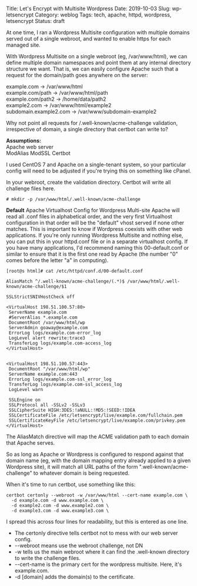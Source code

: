 Title: Let's Encrypt with Multisite Wordpress
Date: 2019-10-03
Slug: wp-letsencrypt
Category: weblog
Tags: tech, apache, httpd, wordpress, letsencrypt
Status: draft

At one time, I ran a Wordpress Multisite configuration with multiple domains served out of a single webroot, and wanted to enable https for each managed site.

With Wordpress Multisite on a single webroot (eg, /var/www/html), we can define multiple domain namespaces and point them at any internal directory structure we want. That is, we can easily configure Apache such that a request for the domain/path goes anywhere on the server:

example.com -> /var/www/html  
example.com/path -> /var/www/html/path  
example.com/path2 -> /home/data/path2  
example2.com -> /var/www/html/example2  
subdomain.example2.com -> /var/www/subdomain-example2  

Why not point all requests for /.well-known/acme-challenge validation, irrespective of domain, a single directory that certbot can write to?  

**Assumptions:**  
Apache web server  
ModAlias
ModSSL
Certbot

I used CentOS 7 and Apache on a single-tenant system, so your particular config will need to be adjusted if you're trying this on something like cPanel.


In your webroot, create the validation directory. Certbot will write all challenge files here.
```
# mkdir -p /var/www/html/.well-known/acme-challenge
```

**Default** Apache Virtualhost Config for Wordpress Multi-site
Apache will read all .conf files in alphabetical order, and the very first Virtualhost configuration in that order will be the "default" vhost served if none other matches. This is important to know if Wordpress coexists with other web applications. If you're only running Wordpress Multisite and nothing else, you can put this in your httpd.conf file or in a separate virtualhost config. If you have many applications, I'd recommend naming this 00-default.conf or similar to ensure that it is the first one read by Apache (the number "0" comes before the letter "a" in computing).

```
[root@s html]# cat /etc/httpd/conf.d/00-default.conf

AliasMatch ^/.well-known/acme-challenge/(.*)$ /var/www/html/.well-known/acme-challenge/$1

SSLStrictSNIVHostCheck off

<VirtualHost 198.51.100.57:80>
 ServerName example.com
 #ServerAlias *.example.com
 DocumentRoot /var/www/html/wp
 ServerAdmin goaway@example.com
 ErrorLog logs/example.com-error_log
 LogLevel alert rewrite:trace3
 TransferLog logs/example.com-access_log
</VirtualHost>


<VirtualHost 198.51.100.57:443>
 DocumentRoot "/var/www/html/wp"
 ServerName example.com:443
 ErrorLog logs/example.com-ssl_error_log
 TransferLog logs/example.com-ssl_access_log
 LogLevel warn

 SSLEngine on
 SSLProtocol all -SSLv2 -SSLv3
 SSLCipherSuite HIGH:3DES:!aNULL:!MD5:!SEED:!IDEA
 SSLCertificateFile /etc/letsencrypt/live/example.com/fullchain.pem
 SSLCertificateKeyFile /etc/letsencrypt/live/example.com/privkey.pem
</VirtualHost>                                  
```

The AliasMatch directive will map the ACME validation path to each domain that Apache serves.

So as long as Apache or Wordpress is configured to respond against that domain name (eg, with the domain mapping entry already applied to a given Wordpress site), it will match all URL paths of the form ".well-known/acme-challenge" to whatever domain is being requested.

When it's time to run certbot, use something like this:
```
certbot certonly --webroot -w /var/www/html --cert-name example.com \  
  -d example.com -d www.example.com \  
  -d example2.com -d www.example2.com \  
  -d example3.com -d www.example3.com \   
```

I spread this across four lines for readability, but this is entered as one line.

* The certonly directive tells certbot not to mess with our web server config.
* --webroot means use the webroot challenge, not DN
* -w tells us the main webroot where it can find the .well-known directory to write the challenge files.
* --cert-name is the primary cert for the wordpress multisite. Here, it's example.com.
* -d [domain] adds the domain(s) to the certificate.
